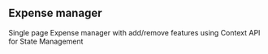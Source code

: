 ## Expense manager

Single page Expense manager with add/remove features using Context API for State Management

